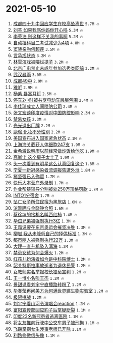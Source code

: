# 2021-05-10

1. [成都四十九中回应学生在校高坠离世](https://s.weibo.com/weibo?q=%23%E6%88%90%E9%83%BD%E5%9B%9B%E5%8D%81%E4%B9%9D%E4%B8%AD%E5%9B%9E%E5%BA%94%E5%AD%A6%E7%94%9F%E5%9C%A8%E6%A0%A1%E9%AB%98%E5%9D%A0%E7%A6%BB%E4%B8%96%23&Refer=top) `5.7M 🔥`
1. [刘芸 如果我骂你妈你开心吗](https://s.weibo.com/weibo?q=%E5%88%98%E8%8A%B8%20%E5%A6%82%E6%9E%9C%E6%88%91%E9%AA%82%E4%BD%A0%E5%A6%88%E4%BD%A0%E5%BC%80%E5%BF%83%E5%90%97&Refer=top) `5.3M 🔥`
1. [李荣浩 别这样不关我的事啊](https://s.weibo.com/weibo?q=%E6%9D%8E%E8%8D%A3%E6%B5%A9%20%E5%88%AB%E8%BF%99%E6%A0%B7%E4%B8%8D%E5%85%B3%E6%88%91%E7%9A%84%E4%BA%8B%E5%95%8A&Refer=top) `5.2M 🔥`
1. [自动挡科目二考试减少为4项](https://s.weibo.com/weibo?q=%23%E8%87%AA%E5%8A%A8%E6%8C%A1%E7%A7%91%E7%9B%AE%E4%BA%8C%E8%80%83%E8%AF%95%E5%87%8F%E5%B0%91%E4%B8%BA4%E9%A1%B9%23&Refer=top) `4.8M 🔥`
1. [窦骁亲吻何超莲](https://s.weibo.com/weibo?q=%23%E7%AA%A6%E9%AA%81%E4%BA%B2%E5%90%BB%E4%BD%95%E8%B6%85%E8%8E%B2%23&Refer=top) `3.5M 🔥`
1. [言承旭状态](https://s.weibo.com/weibo?q=%23%E8%A8%80%E6%89%BF%E6%97%AD%E7%8A%B6%E6%80%81%23&Refer=top) `3.2M 🔥`
1. [林雪演戏被喂烂提子](https://s.weibo.com/weibo?q=%23%E6%9E%97%E9%9B%AA%E6%BC%94%E6%88%8F%E8%A2%AB%E5%96%82%E7%83%82%E6%8F%90%E5%AD%90%23&Refer=top) `3.2M 🔥`
1. [北京广电禁止未成年参加选秀类网综](https://s.weibo.com/weibo?q=%23%E5%8C%97%E4%BA%AC%E5%B9%BF%E7%94%B5%E7%A6%81%E6%AD%A2%E6%9C%AA%E6%88%90%E5%B9%B4%E5%8F%82%E5%8A%A0%E9%80%89%E7%A7%80%E7%B1%BB%E7%BD%91%E7%BB%BC%23&Refer=top) `3.2M 🔥`
1. [武汉暴雨](https://s.weibo.com/weibo?q=%E6%AD%A6%E6%B1%89%E6%9A%B4%E9%9B%A8&Refer=top) `3.0M 🔥`
1. [成都49中](https://s.weibo.com/weibo?q=%23%E6%88%90%E9%83%BD49%E4%B8%AD%23&Refer=top) `2.9M 🔥`
1. [难听](https://s.weibo.com/weibo?q=%E9%9A%BE%E5%90%AC&Refer=top) `2.9M 🔥`
1. [杨紫 暴富耳钉](https://s.weibo.com/weibo?q=%E6%9D%A8%E7%B4%AB%20%E6%9A%B4%E5%AF%8C%E8%80%B3%E9%92%89&Refer=top) `2.5M 🔥`
1. [停车2小时被共享电动车层层包围](https://s.weibo.com/weibo?q=%23%E5%81%9C%E8%BD%A62%E5%B0%8F%E6%97%B6%E8%A2%AB%E5%85%B1%E4%BA%AB%E7%94%B5%E5%8A%A8%E8%BD%A6%E5%B1%82%E5%B1%82%E5%8C%85%E5%9B%B4%23&Refer=top) `2.4M 🔥`
1. [李佳琦成立人间唢呐公司](https://s.weibo.com/weibo?q=%23%E6%9D%8E%E4%BD%B3%E7%90%A6%E6%88%90%E7%AB%8B%E4%BA%BA%E9%97%B4%E5%94%A2%E5%91%90%E5%85%AC%E5%8F%B8%23&Refer=top) `2.4M 🔥`
1. [张文宏谈印度疫情对中国防控影响](https://s.weibo.com/weibo?q=%23%E5%BC%A0%E6%96%87%E5%AE%8F%E8%B0%88%E5%8D%B0%E5%BA%A6%E7%96%AB%E6%83%85%E5%AF%B9%E4%B8%AD%E5%9B%BD%E9%98%B2%E6%8E%A7%E5%BD%B1%E5%93%8D%23&Refer=top) `2.3M 🔥`
1. [禁忌女孩](https://s.weibo.com/weibo?q=%E7%A6%81%E5%BF%8C%E5%A5%B3%E5%AD%A9&Refer=top) `2.3M 🔥`
1. [光光退出厂牌](https://s.weibo.com/weibo?q=%23%E5%85%89%E5%85%89%E9%80%80%E5%87%BA%E5%8E%82%E7%89%8C%23&Refer=top) `2.2M 🔥`
1. [鹿晗 化妆不分性别](https://s.weibo.com/weibo?q=%E9%B9%BF%E6%99%97%20%E5%8C%96%E5%A6%86%E4%B8%8D%E5%88%86%E6%80%A7%E5%88%AB&Refer=top) `2.2M 🔥`
1. [美国宣布进入国家紧急状态](https://s.weibo.com/weibo?q=%23%E7%BE%8E%E5%9B%BD%E5%AE%A3%E5%B8%83%E8%BF%9B%E5%85%A5%E5%9B%BD%E5%AE%B6%E7%B4%A7%E6%80%A5%E7%8A%B6%E6%80%81%23&Refer=top) `2.1M 🔥`
1. [上海海关截获人体细胞247支](https://s.weibo.com/weibo?q=%23%E4%B8%8A%E6%B5%B7%E6%B5%B7%E5%85%B3%E6%88%AA%E8%8E%B7%E4%BA%BA%E4%BD%93%E7%BB%86%E8%83%9E247%E6%94%AF%23&Refer=top) `1.9M 🔥`
1. [金希澈说韩庚以前经常做炒饭给他吃](https://s.weibo.com/weibo?q=%23%E9%87%91%E5%B8%8C%E6%BE%88%E8%AF%B4%E9%9F%A9%E5%BA%9A%E4%BB%A5%E5%89%8D%E7%BB%8F%E5%B8%B8%E5%81%9A%E7%82%92%E9%A5%AD%E7%BB%99%E4%BB%96%E5%90%83%23&Refer=top) `1.9M 🔥`
1. [高卿尘 这个房子太土了](https://s.weibo.com/weibo?q=%E9%AB%98%E5%8D%BF%E5%B0%98%20%E8%BF%99%E4%B8%AA%E6%88%BF%E5%AD%90%E5%A4%AA%E5%9C%9F%E4%BA%86&Refer=top) `1.9M 🔥`
1. [头一次看到有明星这么认真回复这个](https://s.weibo.com/weibo?q=%23%E5%A4%B4%E4%B8%80%E6%AC%A1%E7%9C%8B%E5%88%B0%E6%9C%89%E6%98%8E%E6%98%9F%E8%BF%99%E4%B9%88%E8%AE%A4%E7%9C%9F%E5%9B%9E%E5%A4%8D%E8%BF%99%E4%B8%AA%23&Refer=top) `1.8M 🔥`
1. [宁夏一新冠感染者流调报告遭外泄](https://s.weibo.com/weibo?q=%23%E5%AE%81%E5%A4%8F%E4%B8%80%E6%96%B0%E5%86%A0%E6%84%9F%E6%9F%93%E8%80%85%E6%B5%81%E8%B0%83%E6%8A%A5%E5%91%8A%E9%81%AD%E5%A4%96%E6%B3%84%23&Refer=top) `1.8M 🔥`
1. [猪坚强已入弥留](https://s.weibo.com/weibo?q=%E7%8C%AA%E5%9D%9A%E5%BC%BA%E5%B7%B2%E5%85%A5%E5%BC%A5%E7%95%99&Refer=top) `1.7M 🔥`
1. [快乐大本营户外录制](https://s.weibo.com/weibo?q=%23%E5%BF%AB%E4%B9%90%E5%A4%A7%E6%9C%AC%E8%90%A5%E6%88%B7%E5%A4%96%E5%BD%95%E5%88%B6%23&Refer=top) `1.7M 🔥`
1. [作业帮猿辅导分别被处250万顶格罚款](https://s.weibo.com/weibo?q=%23%E4%BD%9C%E4%B8%9A%E5%B8%AE%E7%8C%BF%E8%BE%85%E5%AF%BC%E5%88%86%E5%88%AB%E8%A2%AB%E5%A4%84250%E4%B8%87%E9%A1%B6%E6%A0%BC%E7%BD%9A%E6%AC%BE%23&Refer=top) `1.7M 🔥`
1. [INTO1分宿舍](https://s.weibo.com/weibo?q=INTO1%E5%88%86%E5%AE%BF%E8%88%8D&Refer=top) `1.7M 🔥`
1. [坠亡女子所住民宿为黑旅店](https://s.weibo.com/weibo?q=%E5%9D%A0%E4%BA%A1%E5%A5%B3%E5%AD%90%E6%89%80%E4%BD%8F%E6%B0%91%E5%AE%BF%E4%B8%BA%E9%BB%91%E6%97%85%E5%BA%97&Refer=top) `1.6M 🔥`
1. [泫雅晒与金晓钟合照](https://s.weibo.com/weibo?q=%23%E6%B3%AB%E9%9B%85%E6%99%92%E4%B8%8E%E9%87%91%E6%99%93%E9%92%9F%E5%90%88%E7%85%A7%23&Refer=top) `1.6M 🔥`
1. [蔡徐坤的接机名叫西红柿](https://s.weibo.com/weibo?q=%23%E8%94%A1%E5%BE%90%E5%9D%A4%E7%9A%84%E6%8E%A5%E6%9C%BA%E5%90%8D%E5%8F%AB%E8%A5%BF%E7%BA%A2%E6%9F%BF%23&Refer=top) `1.4M 🔥`
1. [华谊兄弟被强制执行3亿](https://s.weibo.com/weibo?q=%E5%8D%8E%E8%B0%8A%E5%85%84%E5%BC%9F%E8%A2%AB%E5%BC%BA%E5%88%B6%E6%89%A7%E8%A1%8C3%E4%BA%BF&Refer=top) `1.3M 🔥`
1. [王霜说要在东京奥运会摧坚决胜](https://s.weibo.com/weibo?q=%23%E7%8E%8B%E9%9C%9C%E8%AF%B4%E8%A6%81%E5%9C%A8%E4%B8%9C%E4%BA%AC%E5%A5%A5%E8%BF%90%E4%BC%9A%E6%91%A7%E5%9D%9A%E5%86%B3%E8%83%9C%23&Refer=top) `1.3M 🔥`
1. [柳岩 我从未降低自己的择偶标准](https://s.weibo.com/weibo?q=%E6%9F%B3%E5%B2%A9%20%E6%88%91%E4%BB%8E%E6%9C%AA%E9%99%8D%E4%BD%8E%E8%87%AA%E5%B7%B1%E7%9A%84%E6%8B%A9%E5%81%B6%E6%A0%87%E5%87%86&Refer=top) `1.3M 🔥`
1. [都市丽人被强制执行22万](https://s.weibo.com/weibo?q=%E9%83%BD%E5%B8%82%E4%B8%BD%E4%BA%BA%E8%A2%AB%E5%BC%BA%E5%88%B6%E6%89%A7%E8%A1%8C22%E4%B8%87&Refer=top) `1.3M 🔥`
1. [大理一直升机坠入洱海](https://s.weibo.com/weibo?q=%23%E5%A4%A7%E7%90%86%E4%B8%80%E7%9B%B4%E5%8D%87%E6%9C%BA%E5%9D%A0%E5%85%A5%E6%B4%B1%E6%B5%B7%23&Refer=top) `1.3M 🔥`
1. [禁忌女孩为何会爆火](https://s.weibo.com/weibo?q=%23%E7%A6%81%E5%BF%8C%E5%A5%B3%E5%AD%A9%E4%B8%BA%E4%BD%95%E4%BC%9A%E7%88%86%E7%81%AB%23&Refer=top) `1.2M 🔥`
1. [红孩儿扮演者如今是中科院博士](https://s.weibo.com/weibo?q=%23%E7%BA%A2%E5%AD%A9%E5%84%BF%E6%89%AE%E6%BC%94%E8%80%85%E5%A6%82%E4%BB%8A%E6%98%AF%E4%B8%AD%E7%A7%91%E9%99%A2%E5%8D%9A%E5%A3%AB%23&Refer=top) `1.2M 🔥`
1. [韶关特斯拉事故逝者为退休民警](https://s.weibo.com/weibo?q=%23%E9%9F%B6%E5%85%B3%E7%89%B9%E6%96%AF%E6%8B%89%E4%BA%8B%E6%95%85%E9%80%9D%E8%80%85%E4%B8%BA%E9%80%80%E4%BC%91%E6%B0%91%E8%AD%A6%23&Refer=top) `1.2M 🔥`
1. [女教师实名举报校长猥亵宣判](https://s.weibo.com/weibo?q=%23%E5%A5%B3%E6%95%99%E5%B8%88%E5%AE%9E%E5%90%8D%E4%B8%BE%E6%8A%A5%E6%A0%A1%E9%95%BF%E7%8C%A5%E4%BA%B5%E5%AE%A3%E5%88%A4%23&Refer=top) `1.2M 🔥`
1. [王一博小名叫王杰](https://s.weibo.com/weibo?q=%23%E7%8E%8B%E4%B8%80%E5%8D%9A%E5%B0%8F%E5%90%8D%E5%8F%AB%E7%8E%8B%E6%9D%B0%23&Refer=top) `1.2M 🔥`
1. [景甜说看刘宇宁直播路转粉了](https://s.weibo.com/weibo?q=%23%E6%99%AF%E7%94%9C%E8%AF%B4%E7%9C%8B%E5%88%98%E5%AE%87%E5%AE%81%E7%9B%B4%E6%92%AD%E8%B7%AF%E8%BD%AC%E7%B2%89%E4%BA%86%23&Refer=top) `1.2M 🔥`
1. [华春莹再问美方为何满世界建生物实验室](https://s.weibo.com/weibo?q=%23%E5%8D%8E%E6%98%A5%E8%8E%B9%E5%86%8D%E9%97%AE%E7%BE%8E%E6%96%B9%E4%B8%BA%E4%BD%95%E6%BB%A1%E4%B8%96%E7%95%8C%E5%BB%BA%E7%94%9F%E7%89%A9%E5%AE%9E%E9%AA%8C%E5%AE%A4%23&Refer=top) `1.2M 🔥`
1. [极限挑战](https://s.weibo.com/weibo?q=%E6%9E%81%E9%99%90%E6%8C%91%E6%88%98&Refer=top) `1.2M 🔥`
1. [刘宇宁看山河令演唱会reaction](https://s.weibo.com/weibo?q=%23%E5%88%98%E5%AE%87%E5%AE%81%E7%9C%8B%E5%B1%B1%E6%B2%B3%E4%BB%A4%E6%BC%94%E5%94%B1%E4%BC%9Areaction%23&Refer=top) `1.2M 🔥`
1. [富阳宣传部回应豹子后掌疑断裂](https://s.weibo.com/weibo?q=%23%E5%AF%8C%E9%98%B3%E5%AE%A3%E4%BC%A0%E9%83%A8%E5%9B%9E%E5%BA%94%E8%B1%B9%E5%AD%90%E5%90%8E%E6%8E%8C%E7%96%91%E6%96%AD%E8%A3%82%23&Refer=top) `1.1M 🔥`
1. [印度23名新冠患者逃离医院](https://s.weibo.com/weibo?q=%23%E5%8D%B0%E5%BA%A623%E5%90%8D%E6%96%B0%E5%86%A0%E6%82%A3%E8%80%85%E9%80%83%E7%A6%BB%E5%8C%BB%E9%99%A2%23&Refer=top) `1.1M 🔥`
1. [将女友推向行驶中公交车男子被刑拘](https://s.weibo.com/weibo?q=%23%E5%B0%86%E5%A5%B3%E5%8F%8B%E6%8E%A8%E5%90%91%E8%A1%8C%E9%A9%B6%E4%B8%AD%E5%85%AC%E4%BA%A4%E8%BD%A6%E7%94%B7%E5%AD%90%E8%A2%AB%E5%88%91%E6%8B%98%23&Refer=top) `1.1M 🔥`
1. [飞踹掌掴女生涉事老师已开除](https://s.weibo.com/weibo?q=%E9%A3%9E%E8%B8%B9%E6%8E%8C%E6%8E%B4%E5%A5%B3%E7%94%9F%E6%B6%89%E4%BA%8B%E8%80%81%E5%B8%88%E5%B7%B2%E5%BC%80%E9%99%A4&Refer=top) `1.1M 🔥`
1. [利路修微信头像](https://s.weibo.com/weibo?q=%23%E5%88%A9%E8%B7%AF%E4%BF%AE%E5%BE%AE%E4%BF%A1%E5%A4%B4%E5%83%8F%23&Refer=top) `1.1M 🔥`
